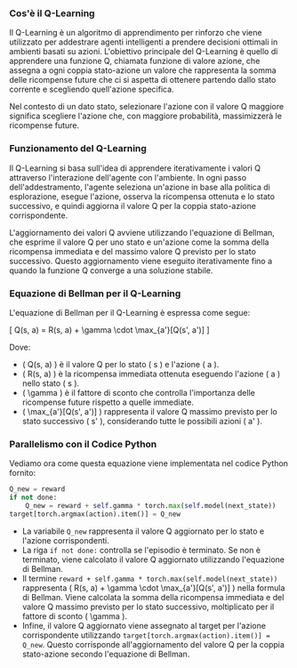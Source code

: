 ### Cos'è il Q-Learning

Il Q-Learning è un algoritmo di apprendimento per rinforzo che viene utilizzato per addestrare agenti intelligenti a prendere decisioni ottimali in ambienti basati su azioni. L'obiettivo principale del Q-Learning è quello di apprendere una funzione Q, chiamata funzione di valore azione, che assegna a ogni coppia stato-azione un valore che rappresenta la somma delle ricompense future che ci si aspetta di ottenere partendo dallo stato corrente e scegliendo quell'azione specifica.

Nel contesto di un dato stato, selezionare l'azione con il valore Q maggiore significa scegliere l'azione che, con maggiore probabilità, massimizzerà le ricompense future.

### Funzionamento del Q-Learning

Il Q-Learning si basa sull'idea di apprendere iterativamente i valori Q attraverso l'interazione dell'agente con l'ambiente. In ogni passo dell'addestramento, l'agente seleziona un'azione in base alla politica di esplorazione, esegue l'azione, osserva la ricompensa ottenuta e lo stato successivo, e quindi aggiorna il valore Q per la coppia stato-azione corrispondente.

L'aggiornamento dei valori Q avviene utilizzando l'equazione di Bellman, che esprime il valore Q per uno stato e un'azione come la somma della ricompensa immediata e del massimo valore Q previsto per lo stato successivo. Questo aggiornamento viene eseguito iterativamente fino a quando la funzione Q converge a una soluzione stabile.

### Equazione di Bellman per il Q-Learning

L'equazione di Bellman per il Q-Learning è espressa come segue:

\[ Q(s, a) = R(s, a) + \gamma \cdot \max_{a'}[Q(s', a')] \]



Dove:
- \( Q(s, a) \) è il valore Q per lo stato \( s \) e l'azione \( a \).
- \( R(s, a) \) è la ricompensa immediata ottenuta eseguendo l'azione \( a \) nello stato \( s \).
- \( \gamma \) è il fattore di sconto che controlla l'importanza delle ricompense future rispetto a quelle immediate.
- \( \max_{a'}[Q(s', a')] \) rappresenta il valore Q massimo previsto per lo stato successivo \( s' \), considerando tutte le possibili azioni \( a' \).

### Parallelismo con il Codice Python

Vediamo ora come questa equazione viene implementata nel codice Python fornito:

```python
Q_new = reward
if not done:
    Q_new = reward + self.gamma * torch.max(self.model(next_state))  
target[torch.argmax(action).item()] = Q_new
```

- La variabile `Q_new` rappresenta il valore Q aggiornato per lo stato e l'azione corrispondenti.
- La riga `if not done:` controlla se l'episodio è terminato. Se non è terminato, viene calcolato il valore Q aggiornato utilizzando l'equazione di Bellman.
- Il termine `reward + self.gamma * torch.max(self.model(next_state))` rappresenta \( R(s, a) + \gamma \cdot \max_{a'}[Q(s', a')] \) nella formula di Bellman. Viene calcolata la somma della ricompensa immediata e del valore Q massimo previsto per lo stato successivo, moltiplicato per il fattore di sconto \( \gamma \).
- Infine, il valore Q aggiornato viene assegnato al target per l'azione corrispondente utilizzando `target[torch.argmax(action).item()] = Q_new`. Questo corrisponde all'aggiornamento del valore Q per la coppia stato-azione secondo l'equazione di Bellman.
